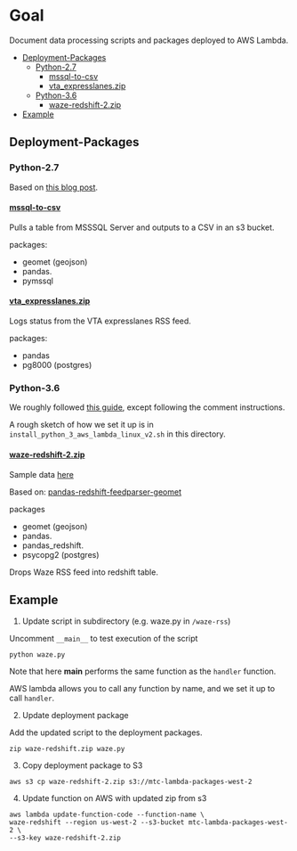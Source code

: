 # Goal

Document data processing scripts and packages deployed to AWS Lambda. 

<!-- MarkdownTOC autolink="true" -->

- [Deployment-Packages](#deployment-packages)
	- [Python-2.7](#python-27)
		- [mssql-to-csv](#mssql-to-csv)
		- [vta_expresslanes.zip](#vta_expresslaneszip)
	- [Python-3.6](#python-36)
		- [waze-redshift-2.zip](#waze-redshift-2zip)
- [Example](#example)

<!-- /MarkdownTOC -->


## Deployment-Packages

### Python-2.7

Based on [this blog post](http://www.perrygeo.com/running-python-with-compiled-code-on-aws-lambda.html).

#### [mssql-to-csv](https://s3-us-west-2.amazonaws.com/mtc-lambda-packages-west-2/mssql_to_csv.zip)

Pulls a table from MSSSQL Server and outputs to a CSV in an s3 bucket. 

packages:
- geomet (geojson)   
- pandas.  
- pymssql

#### [vta_expresslanes.zip](https://s3-us-west-2.amazonaws.com/mtc-lambda-packages-west-2/vta_expresslanes.zip)

Logs status from the VTA expresslanes RSS feed. 

packages:

- pandas    
- pg8000 (postgres)  

### Python-3.6

We roughly followed [this guide](https://gist.github.com/niranjv/f80fc1f488afc49845e2ff3d5df7f83b), except following the comment instructions. 

A rough sketch of how we set it up is in `install_python_3_aws_lambda_linux_v2.sh` in this directory. 

#### [waze-redshift-2.zip](https://s3-us-west-2.amazonaws.com/mtc-lambda-packages-west-2/waze-redshift-2.zip)

Sample data [here](https://mtcdrive.app.box.com/folder/50163903907)

Based on: [pandas-redshift-feedparser-geomet](https://s3-us-west-2.amazonaws.com/mtc-lambda-packages-west-2/pandas-redshift-feedparser-geomet.zip)

packages 
- geomet (geojson)   
- pandas.  
- pandas_redshift. 
- psycopg2 (postgres)


Drops Waze RSS feed into redshift table. 

## Example

1) Update script in subdirectory (e.g. waze.py in `/waze-rss`)

Uncomment `__main__` to test execution of the script

```
python waze.py
```

Note that here __main__ performs the same function as the `handler` function. 

AWS lambda allows you to call any function by name, and we set it up to call `handler`. 

2) Update deployment package

Add the updated script to the deployment packages. 

```
zip waze-redshift.zip waze.py
```

3) Copy deployment package to S3

```
aws s3 cp waze-redshift-2.zip s3://mtc-lambda-packages-west-2
```

4) Update function on AWS with updated zip from s3

```
aws lambda update-function-code --function-name \
waze-redshift --region us-west-2 --s3-bucket mtc-lambda-packages-west-2 \
--s3-key waze-redshift-2.zip
```
